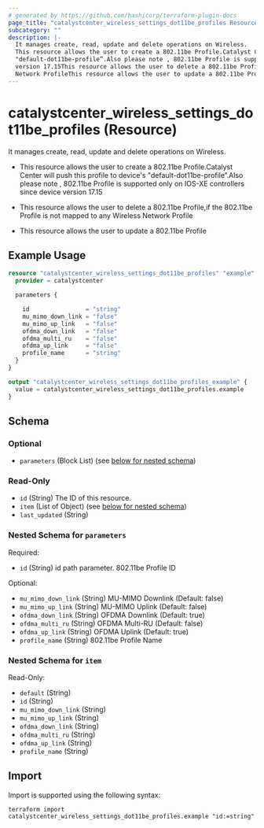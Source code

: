 ```yaml
---
# generated by https://github.com/hashicorp/terraform-plugin-docs
page_title: "catalystcenter_wireless_settings_dot11be_profiles Resource - terraform-provider-catalystcenter"
subcategory: ""
description: |-
  It manages create, read, update and delete operations on Wireless.
  This resource allows the user to create a 802.11be Profile.Catalyst Center will push this profile to device's
  "default-dot11be-profile”.Also please note , 802.11be Profile is supported only on IOS-XE controllers since device
  version 17.15This resource allows the user to delete a 802.11be Profile,if the 802.11be Profile is not mapped to any Wireless
  Network ProfileThis resource allows the user to update a 802.11be Profile
---
```


# catalystcenter_wireless_settings_dot11be_profiles (Resource)

It manages create, read, update and delete operations on Wireless.

- This resource allows the user to create a 802.11be Profile.Catalyst Center will push this profile to device's
"default-dot11be-profile”.Also please note , 802.11be Profile is supported only on IOS-XE controllers since device
version 17.15

- This resource allows the user to delete a 802.11be Profile,if the 802.11be Profile is not mapped to any Wireless
Network Profile

- This resource allows the user to update a 802.11be Profile

## Example Usage

```terraform
resource "catalystcenter_wireless_settings_dot11be_profiles" "example" {
  provider = catalystcenter

  parameters {

    id                = "string"
    mu_mimo_down_link = "false"
    mu_mimo_up_link   = "false"
    ofdma_down_link   = "false"
    ofdma_multi_ru    = "false"
    ofdma_up_link     = "false"
    profile_name      = "string"
  }
}

output "catalystcenter_wireless_settings_dot11be_profiles_example" {
  value = catalystcenter_wireless_settings_dot11be_profiles.example
}
```

<!-- schema generated by tfplugindocs -->
## Schema

### Optional

- `parameters` (Block List) (see [below for nested schema](#nestedblock--parameters))

### Read-Only

- `id` (String) The ID of this resource.
- `item` (List of Object) (see [below for nested schema](#nestedatt--item))
- `last_updated` (String)

<a id="nestedblock--parameters"></a>
### Nested Schema for `parameters`

Required:

- `id` (String) id path parameter. 802.11be Profile ID

Optional:

- `mu_mimo_down_link` (String) MU-MIMO Downlink (Default: false)
- `mu_mimo_up_link` (String) MU-MIMO Uplink (Default: false)
- `ofdma_down_link` (String) OFDMA Downlink (Default: true)
- `ofdma_multi_ru` (String) OFDMA Multi-RU (Default: false)
- `ofdma_up_link` (String) OFDMA Uplink (Default: true)
- `profile_name` (String) 802.11be Profile Name


<a id="nestedatt--item"></a>
### Nested Schema for `item`

Read-Only:

- `default` (String)
- `id` (String)
- `mu_mimo_down_link` (String)
- `mu_mimo_up_link` (String)
- `ofdma_down_link` (String)
- `ofdma_multi_ru` (String)
- `ofdma_up_link` (String)
- `profile_name` (String)

## Import

Import is supported using the following syntax:

```shell
terraform import catalystcenter_wireless_settings_dot11be_profiles.example "id:=string"
```
